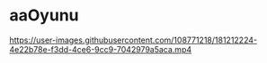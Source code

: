 # aaOyunu

https://user-images.githubusercontent.com/108771218/181212224-4e22b78e-f3dd-4ce6-9cc9-7042979a5aca.mp4

